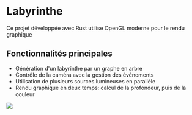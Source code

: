 # Labyrinthe

Ce projet développée avec Rust utilise OpenGL moderne pour le rendu graphique

## Fonctionnalités principales
 * Génération d'un labyrinthe par un graphe en arbre
 * Contrôle de la caméra avec la gestion des événements
 * Utilisation de plusieurs sources lumineuses en parallèle
 * Rendu graphique en deux temps: calcul de la profondeur, puis de la couleur

![](demonstration.gif)
